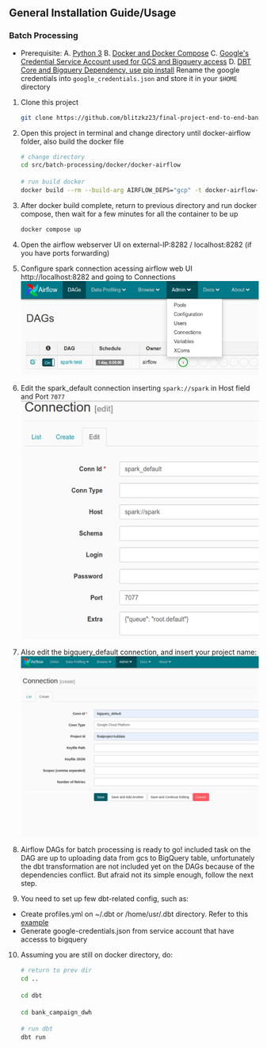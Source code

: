 ## General Installation Guide/Usage

### Batch Processing
- Prerequisite:
    A. [Python 3](https://www.python.org/downloads/)
    B. [Docker and Docker Compose](https://docs.docker.com/engine/install/ubuntu/)
    C. [Google's Credential Service Account used for GCS and Bigquery access](https://developers.google.com/workspace/guides/create-credentials)
    D. [DBT Core and Bigquery Dependency, use pip install](https://docs.getdbt.com/docs/get-started/pip-install)
    Rename the google credentials into `google_credentials.json` and store it in your `$HOME` directory

1. Clone this project
    ```bash
    git clone https://github.com/blitzkz23/final-project-end-to-end-banking-campaign-pipeline.git
    ```
2. Open this project in terminal and change directory until docker-airflow folder, also build the docker file
    ```bash
    # change directory
    cd src/batch-processing/docker/docker-airflow

    # run build docker
    docker build --rm --build-arg AIRFLOW_DEPS="gcp" -t docker-airflow-spark:1.10.7_3.1.2 .
    ```

3. After docker build complete, return to previous directory and run docker compose, then wait for a few minutes for all the container to be up
    ```bash
    docker compose up
    ```

4. Open the airflow webserver UI on external-IP:8282 / localhost:8282 (if you have ports forwarding)
5. Configure spark connection acessing airflow web UI http://localhost:8282 and going to Connections
   ![](./docs/airflow_connections_menu.png "Airflow Connections")

6. Edit the spark_default connection inserting `spark://spark` in Host field and Port `7077`
    ![](./docs/airflow_spark_connection.png "Airflow Spark connection")

7. Also edit the bigquery_default connection, and insert your project name:
    ![](./docs/airflow_bigquery_connection.png "Airflow BigQuery connection")

8. Airflow DAGs for batch processing is ready to go! included task on the DAG are up to uploading data from gcs to BigQuery table, unfortunately the dbt transformation are not included yet on the DAGs because of the dependencies conflict.  But afraid not its simple enough, follow the next step.

9. You need to set up few dbt-related config, such as:
- Create profiles.yml on ~/.dbt or /home/usr/.dbt directory.  Refer to this [example](https://docs.getdbt.com/reference/profiles.yml)
- Generate google-credentials.json from service account that have accesss to bigquery

10. Assuming you are still on docker directory, do:
    ```bash
    # return to prev dir
    cd ..

    cd dbt

    cd bank_campaign_dwh

    # run dbt
    dbt run